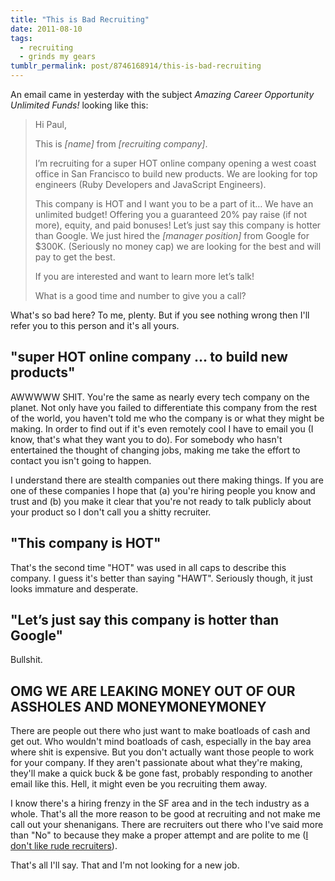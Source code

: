 ```yaml
---
title: "This is Bad Recruiting"
date: 2011-08-10
tags:
  - recruiting
  - grinds my gears
tumblr_permalink: post/8746168914/this-is-bad-recruiting
---
```


An email came in yesterday with the subject *Amazing Career Opportunity Unlimited Funds!* looking like this:

> Hi Paul,
>
> This is *[name]* from *[recruiting company]*.
>
> I’m recruiting for a super HOT online company opening a west coast office in San Francisco to build new products. We are looking for top engineers (Ruby Developers and JavaScript Engineers).
>
> This company is HOT and I want you to be a part of it… We have an unlimited budget! Offering you a guaranteed 20% pay raise (if not more), equity, and paid bonuses! Let’s just say this company is hotter than Google. We just hired the *[manager position]* from Google for $300K. (Seriously no money cap) we are looking for the best and will pay to get the best.
>
> If you are interested and want to learn more let’s talk!
>
> What is a good time and number to give you a call?

What's so bad here? To me, plenty. But if you see nothing wrong then I'll refer you to this person and it's all yours.

## "super HOT online company ... to build new products"

AWWWWW SHIT. You're the same as nearly every tech company on the planet. Not only have you failed to differentiate this company from the rest of the world, you haven't told me who the company is or what they might be making. In order to find out if it's even remotely cool I have to email you (I know, that's what they want you to do). For somebody who hasn't entertained the thought of changing jobs, making me take the effort to contact you isn't going to happen.

I understand there are stealth companies out there making things. If you are one of these companies I hope that (a) you're hiring people you know and trust and (b) you make it clear that you're not ready to talk publicly about your product so I don't call you a shitty recruiter.

## "This company is HOT"

That's the second time "HOT" was used in all caps to describe this company. I guess it's better than saying "HAWT". Seriously though, it just looks immature and desperate.

## "Let’s just say this company is hotter than Google"

Bullshit.

## OMG WE ARE LEAKING MONEY OUT OF OUR ASSHOLES AND MONEYMONEYMONEY

There are people out there who just want to make boatloads of cash and get out. Who wouldn't mind boatloads of cash, especially in the bay area where shit is expensive. But you don't actually want those people to work for your company. If they aren't passionate about what they're making, they'll make a quick buck & be gone fast, probably responding to another email like this. Hell, it might even be you recruiting them away.

I know there's a hiring frenzy in the SF area and in the tech industry as a whole. That's all the more reason to be good at recruiting and not make me call out your shenanigans. There are recruiters out there who I've said more than "No" to because they make a proper attempt and are polite to me ([I don't like rude recruiters](/posts/on-rude-recruiters)).

That's all I'll say. That and I'm not looking for a new job.
